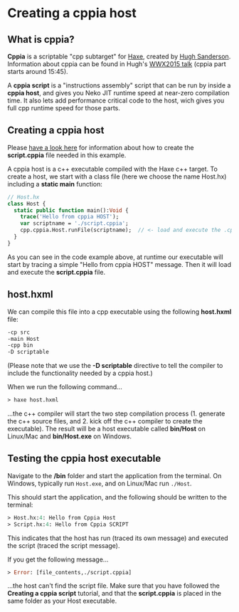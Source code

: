 # Creating a cppia host

## What is cppia?

**Cppia** is a scriptable "cpp subtarget" for [Haxe](http://haxe.org), created by [Hugh Sanderson](https://twitter.com/GameHaxe).
Information about cppia can be found in Hugh's [WWX2015 talk](https://www.youtube.com/watch?v=hltXpZ3Upxg) (cppia part starts around 15:45).

A **cppia script** is a "instructions assembly" script that can be run by inside a **cppia host**, and gives you Neko JIT runtime speed at near-zero compilation time. It also lets add performance critical code to the host, wich gives you full cpp runtime speed for those parts.

## Creating a cppia host

Please [have a look here](/category/cppia-\(scriptable-Cpp\)) for information about how to create the **script.cppia** file needed in this example.

A cppia host is a c++ executable compiled with the Haxe c++ target. To create a host, we start with a class file (here we choose the name Host.hx) including a **static main** function:

```haxe
// Host.hx
class Host {
  static public function main():Void {
    trace('Hello from cppia HOST');
    var scriptname = './script.cppia';             
    cpp.cppia.Host.runFile(scriptname);  // <- load and execute the .cppia script file 
  }
}
```

As you can see in the code example above, at runtime our executable will start by tracing a simple "Hello from cppia HOST" message.
Then it will load and execute the **script.cppia** file.

## host.hxml

We can compile this file into a cpp executable using the following **host.hxml** file:

```haxe
-cp src
-main Host
-cpp bin
-D scriptable
```

(Please note that we use the **-D scriptable** directive to tell the compiler to include the functionality needed by a cppia host.)

When we run the following command...

```haxe
> haxe host.hxml
```

...the c++ compiler will start the two step compilation process (1. generate the c++ source files, and 2. kick off the c++ compiler to create the executable).
The result will be a host executable called **bin/Host** on Linux/Mac and **bin/Host.exe** on Windows.

## Testing the cppia host executable

Navigate to the **/bin** folder and start the application from the terminal. 
On Windows, typically run `Host.exe`, and on Linux/Mac run `./Host`.

This should start the application, and the following should be written to the terminal:

```haxe
> Host.hx:4: Hello from Cppia Host
> Script.hx:4: Hello from Cppia SCRIPT
```

This indicates that the host has run (traced its own message) and executed the script (traced the script message).

If you get the following message...

```haxe
> Error: [file_contents,./script.cppia]
```
...the host can't find the script file. Make sure that you have followed the **Creating a cppia script** tutorial, and that the **script.cppia** is placed in the same folder as your Host executable. 